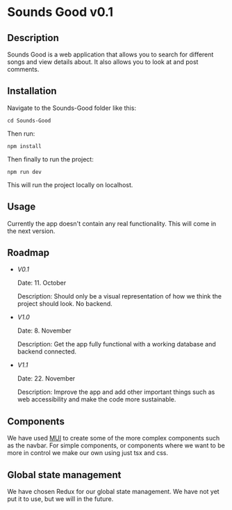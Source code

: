 # Sounds Good v0.1

## Description

Sounds Good is a web application that allows you to search for different songs and view details about. It also allows you to look at and post comments.

## Installation

Navigate to the Sounds-Good folder like this:

    cd Sounds-Good

Then run:

    npm install

Then finally to run the project:

    npm run dev

This will run the project locally on localhost.

## Usage

Currently the app doesn't contain any real functionality. This will come in the next version.

## Roadmap

- _V0.1_

  Date: 11. October

  Description: Should only be a visual representation of how we think the project should look. No backend.

- _V1.0_

  Date: 8. November

  Description: Get the app fully functional with a working database and backend connected.

- _V1.1_

  Date: 22. November

  Description: Improve the app and add other important things such as web accessibility and make the code more sustainable.

## Components

We have used [MUI](https://mui.com) to create some of the more complex components such as the navbar. For simple components, or components where we want to be more in control we make our own using just tsx and css.

## Global state management

We have chosen Redux for our global state management. We have not yet put it to use, but we will in the future.
